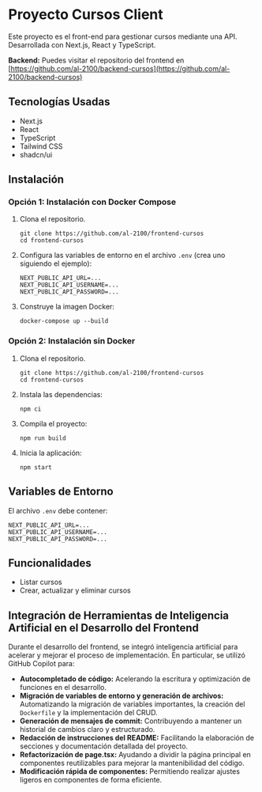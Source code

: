# Proyecto Cursos Client

Este proyecto es el front-end para gestionar cursos mediante una API. Desarrollada con Next.js, React y TypeScript.

**Backend:** Puedes visitar el repositorio del frontend en [https://github.com/al-2100/backend-cursos](https://github.com/al-2100/backend-cursos)

## Tecnologías Usadas

- Next.js
- React
- TypeScript
- Tailwind CSS
- shadcn/ui

## Instalación

### Opción 1: Instalación con Docker Compose

1. Clona el repositorio.
   ```
   git clone https://github.com/al-2100/frontend-cursos
   cd frontend-cursos
   ```
2. Configura las variables de entorno en el archivo `.env` (crea uno siguiendo el ejemplo):
   ```
   NEXT_PUBLIC_API_URL=...
   NEXT_PUBLIC_API_USERNAME=...
   NEXT_PUBLIC_API_PASSWORD=...
   ```
3. Construye la imagen Docker:
   ```
   docker-compose up --build
   ```

### Opción 2: Instalación sin Docker

1. Clona el repositorio.
   ```
   git clone https://github.com/al-2100/frontend-cursos
   cd frontend-cursos
   ```
2. Instala las dependencias:
   ```
   npm ci
   ```
3. Compila el proyecto:
   ```
   npm run build
   ```
4. Inicia la aplicación:
   ```
   npm start
   ```

## Variables de Entorno

El archivo `.env` debe contener:
```
NEXT_PUBLIC_API_URL=...
NEXT_PUBLIC_API_USERNAME=...
NEXT_PUBLIC_API_PASSWORD=...
```

## Funcionalidades

- Listar cursos
- Crear, actualizar y eliminar cursos


## Integración de Herramientas de Inteligencia Artificial en el Desarrollo del Frontend

Durante el desarrollo del frontend, se integró inteligencia artificial para acelerar y mejorar el proceso de implementación. En particular, se utilizó GitHub Copilot para:

- **Autocompletado de código:** Acelerando la escritura y optimización de funciones en el desarrollo.
- **Migración de variables de entorno y generación de archivos:** Automatizando la migración de variables importantes, la creación del `Dockerfile` y la implementación del CRUD.
- **Generación de mensajes de commit:** Contribuyendo a mantener un historial de cambios claro y estructurado.
- **Redacción de instrucciones del README:** Facilitando la elaboración de secciones y documentación detallada del proyecto.
- **Refactorización de page.tsx:** Ayudando a dividir la página principal en componentes reutilizables para mejorar la mantenibilidad del código.
- **Modificación rápida de componentes:** Permitiendo realizar ajustes ligeros en componentes de forma eficiente.
